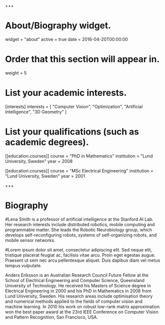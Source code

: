 +++
# About/Biography widget.
widget = "about"
active = true
date = 2016-04-20T00:00:00

# Order that this section will appear in.
weight = 5

# List your academic interests.
[interests]
  interests = [
    "Computer Vision",
	"Optimization",
    "Artificial Intelligence",
	"3D Geometry"
  ] 

# List your qualifications (such as academic degrees).
[[education.courses]]
  course = "PhD in Mathematics"
  institution = "Lund University, Sweden"
  year = 2008

[[education.courses]]
  course = "MSc Electrical Engineering"
  institution = "Lund University, Sweden"
  year = 2001
 
+++

# Biography

#Lena Smith is a professor of artificial intelligence at the Stanford AI Lab. Her research interests include distributed robotics, mobile computing and programmable matter. She leads the Robotic Neurobiology group, which develops self-reconfiguring robots, systems of self-organizing robots, and mobile sensor networks.

#Lorem ipsum dolor sit amet, consectetur adipiscing elit. Sed neque elit, tristique placerat feugiat ac, facilisis vitae arcu. Proin eget egestas augue. Praesent ut sem nec arcu pellentesque aliquet. Duis dapibus diam vel metus tempus vulputate. 


Anders Eriksson is an Australian Research Council Future Fellow at the School of Electrical Engineering and Computer Science, Queensland University of Technology. 
He received his Masters of Science degree in Electrical Engineering in 2000 and his PhD in Mathematics in 2008 from Lund University, Sweden. His research areas include 
optimisation theory and numerical methods applied to the fields of computer vision and machine learning. 
In 2010 his work on robust low-rank matrix approximation won the best paper award at the 23rd IEEE Conference on Computer Vision and Pattern Recognition, San Francisco, USA. 

